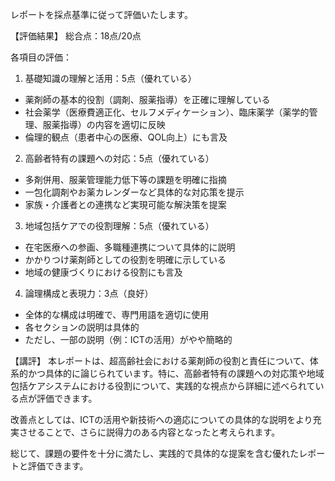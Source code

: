 レポートを採点基準に従って評価いたします。

【評価結果】
総合点：18点/20点

各項目の評価：

1. 基礎知識の理解と活用：5点（優れている）
- 薬剤師の基本的役割（調剤、服薬指導）を正確に理解している
- 社会薬学（医療費適正化、セルフメディケーション）、臨床薬学（薬学的管理、服薬指導）の内容を適切に反映
- 倫理的観点（患者中心の医療、QOL向上）にも言及

2. 高齢者特有の課題への対応：5点（優れている）
- 多剤併用、服薬管理能力低下等の課題を明確に指摘
- 一包化調剤やお薬カレンダーなど具体的な対応策を提示
- 家族・介護者との連携など実現可能な解決策を提案

3. 地域包括ケアでの役割理解：5点（優れている）
- 在宅医療への参画、多職種連携について具体的に説明
- かかりつけ薬剤師としての役割を明確に示している
- 地域の健康づくりにおける役割にも言及

4. 論理構成と表現力：3点（良好）
- 全体的な構成は明確で、専門用語を適切に使用
- 各セクションの説明は具体的
- ただし、一部の説明（例：ICTの活用）がやや簡略的

【講評】
本レポートは、超高齢社会における薬剤師の役割と責任について、体系的かつ具体的に論じられています。特に、高齢者特有の課題への対応策や地域包括ケアシステムにおける役割について、実践的な視点から詳細に述べられている点が評価できます。

改善点としては、ICTの活用や新技術への適応についての具体的な説明をより充実させることで、さらに説得力のある内容となったと考えられます。

総じて、課題の要件を十分に満たし、実践的で具体的な提案を含む優れたレポートと評価できます。